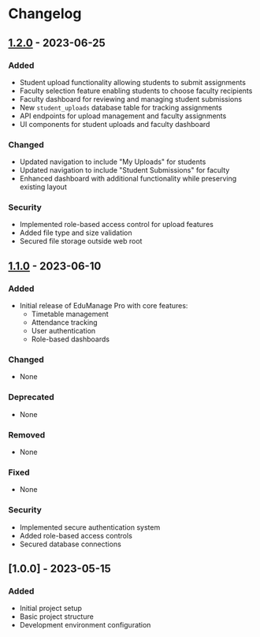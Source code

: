 # Changelog

## [1.2.0] - 2023-06-25

### Added
- Student upload functionality allowing students to submit assignments
- Faculty selection feature enabling students to choose faculty recipients
- Faculty dashboard for reviewing and managing student submissions
- New `student_uploads` database table for tracking assignments
- API endpoints for upload management and faculty assignments
- UI components for student uploads and faculty dashboard

### Changed
- Updated navigation to include "My Uploads" for students
- Updated navigation to include "Student Submissions" for faculty
- Enhanced dashboard with additional functionality while preserving existing layout

### Security
- Implemented role-based access control for upload features
- Added file type and size validation
- Secured file storage outside web root

## [1.1.0] - 2023-06-10

### Added
- Initial release of EduManage Pro with core features:
  - Timetable management
  - Attendance tracking
  - User authentication
  - Role-based dashboards

### Changed
- None

### Deprecated
- None

### Removed
- None

### Fixed
- None

### Security
- Implemented secure authentication system
- Added role-based access controls
- Secured database connections

## [1.0.0] - 2023-05-15

### Added
- Initial project setup
- Basic project structure
- Development environment configuration

[1.2.0]: https://github.com/edumanage/edumanage-pro/compare/v1.1.0...v1.2.0
[1.1.0]: https://github.com/edumanage/edumanage-pro/compare/v1.0.0...v1.1.0